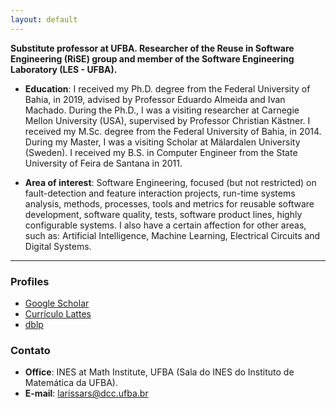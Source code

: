 ```yaml
---
layout: default
---
```


<!-- [Link to another page](./another-page.html). -->
**Substitute professor at UFBA. Researcher of the Reuse in Software Engineering (RiSE) group and member of the Software Engineering Laboratory (LES - UFBA).**

* **Education**: I received my Ph.D. degree from the Federal University of Bahia, in 2019, advised by Professor Eduardo Almeida and Ivan Machado. During the Ph.D., I was a visiting researcher at Carnegie Mellon University (USA), supervised by Professor Christian Kästner.
I received my M.Sc. degree from the Federal University of Bahia, in 2014. During my Master, I was a visiting Scholar at Mälardalen University (Sweden). I received my B.S. in Computer Engineer from the State University of Feira de Santana in 2011.


* **Area of ​​interest**: Software Engineering, focused (but not restricted) on fault-detection and feature interaction projects, run-time systems analysis, methods, processes, tools and metrics for reusable software development, software quality, tests, software product lines, highly configurable systems. I also have a certain affection for other areas, such as: Artificial Intelligence, Machine Learning, Electrical Circuits and Digital Systems.


* * *


### Profiles

- [Google Scholar](https://scholar.google.com.br/citations?user=Ut6HiuAAAAAJ&hl=pt-BR)
- [Currículo Lattes](http://lattes.cnpq.br/5750570352089990)
- [dblp](https://dblp.uni-trier.de/pers/hd/s/Soares:Larissa_Rocha)

### Contato

- **Office**: INES at Math Institute, UFBA (Sala do INES do Instituto de Matemática da UFBA).
- **E-mail**: larissars@dcc.ufba.br
